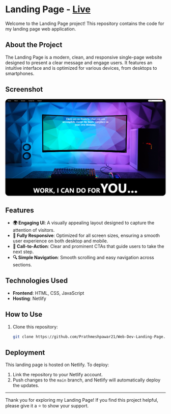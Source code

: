 # Landing Page - [Live](https://landingpage212002.netlify.app/)

Welcome to the Landing Page project! This repository contains the code for my landing page web application.

## About the Project

The Landing Page is a modern, clean, and responsive single-page website designed to present a clear message and engage users. It features an intuitive interface and is optimized for various devices, from desktops to smartphones.

## Screenshot

![Landing Page Screenshot](./images/landingpage.png)

## Features

- **🌍 Engaging UI**: A visually appealing layout designed to capture the attention of visitors.
- **📱 Fully Responsive**: Optimized for all screen sizes, ensuring a smooth user experience on both desktop and mobile.
- **🚀 Call-to-Action**: Clear and prominent CTAs that guide users to take the next step.
- **🔍 Simple Navigation**: Smooth scrolling and easy navigation across sections.

## Technologies Used

- **Frontend**: HTML, CSS, JavaScript
- **Hosting**: Netlify

## How to Use

1. Clone this repository:
   ```bash
   git clone https://github.com/Prathmeshpawar21/Web-Dev-Landing-Page.git
   ```


## Deployment

This landing page is hosted on Netlify. To deploy:
1. Link the repository to your Netlify account.
2. Push changes to the `main` branch, and Netlify will automatically deploy the updates.

---

Thank you for exploring my Landing Page! If you find this project helpful, please give it a ⭐ to show your support.
